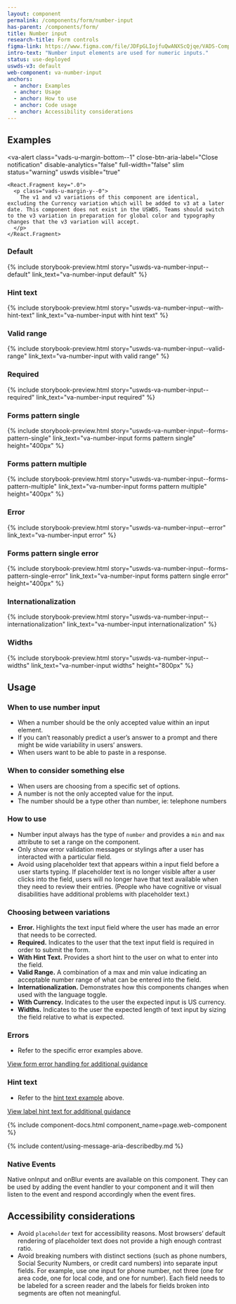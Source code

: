 ```yaml
---
layout: component
permalink: /components/form/number-input
has-parent: /components/form/
title: Number input
research-title: Form controls
figma-link: https://www.figma.com/file/JDFpGLIojfuQwANXScQjqe/VADS-Component-Examples?type=design&node-id=1360%3A84422&mode=design&t=TiJHClaf3VQ6wU6B-1
intro-text: "Number input elements are used for numeric inputs."
status: use-deployed
uswds-v3: default
web-component: va-number-input
anchors:
  - anchor: Examples
  - anchor: Usage
  - anchor: How to use
  - anchor: Code usage
  - anchor: Accessibility considerations
---
```


## Examples

<va-alert
    class="vads-u-margin-bottom--1"
    close-btn-aria-label="Close notification"
    disable-analytics="false"
    full-width="false"
    slim
    status="warning"
    uswds
    visible="true"
  >
    <React.Fragment key=".0">
      <p class="vads-u-margin-y--0">
        The v1 and v3 variations of this component are identical, excluding the Currency variation which will be added to v3 at a later date. This component does not exist in the USWDS. Teams should switch to the v3 variation in preparation for global color and typography changes that the v3 variation will accept. 
      </p>
    </React.Fragment>
  </va-alert>

### Default

{% include storybook-preview.html story="uswds-va-number-input--default" link_text="va-number-input default" %}

### Hint text

{% include storybook-preview.html story="uswds-va-number-input--with-hint-text" link_text="va-number-input with hint text" %}

### Valid range

{% include storybook-preview.html story="uswds-va-number-input--valid-range" link_text="va-number-input with valid range" %}

### Required

{% include storybook-preview.html story="uswds-va-number-input--required" link_text="va-number-input required" %}

### Forms pattern single

{% include storybook-preview.html story="uswds-va-number-input--forms-pattern-single" link_text="va-number-input forms pattern single" height="400px" %}

### Forms pattern multiple

{% include storybook-preview.html story="uswds-va-number-input--forms-pattern-multiple" link_text="va-number-input forms pattern multiple" height="400px" %}

### Error

{% include storybook-preview.html story="uswds-va-number-input--error" link_text="va-number-input error" %}

### Forms pattern single error

{% include storybook-preview.html story="uswds-va-number-input--forms-pattern-single-error" link_text="va-number-input forms pattern single error" height="400px" %}

### Internationalization

{% include storybook-preview.html story="uswds-va-number-input--internationalization" link_text="va-number-input internationalization" %}

### Widths

{% include storybook-preview.html story="uswds-va-number-input--widths" link_text="va-number-input widths" height="800px" %}

## Usage

### When to use number input

* When a number should be the only accepted value within an input element.
* If you can’t reasonably predict a user’s answer to a prompt and there might be wide variability in users’ answers.
* When users want to be able to paste in a response.

### When to consider something else

* When users are choosing from a specific set of options.
* A number is not the only accepted value for the input.
* The number should be a type other than number, ie: telephone numbers

### How to use

* Number input always has the type of `number` and provides a `min` and `max` attribute to set a range on the component.
* Only show error validation messages or stylings after a user has interacted with a particular field.
* Avoid using placeholder text that appears within a input field before a user starts typing. If placeholder text is no longer visible after a user clicks into the field, users will no longer have that text available when they need to review their entries. (People who have cognitive or visual disabilities have additional problems with placeholder text.)

### Choosing between variations

* **Error.** Highlights the text input field where the user has made an error that needs to be corrected.
* **Required.** Indicates to the user that the text input field is required in order to submit the form.
* **With Hint Text.** Provides a short hint to the user on what to enter into the field.
* **Valid Range.** A combination of a max and min value indicating an acceptable number range of what can be entered into the field.
* **Internationalization.** Demonstrates how this components changes when used with the language toggle.
* **With Currency.** Indicates to the user the expected input is US currency.
* **Widths.** Indicates to the user the expected length of text input by sizing the field relative to what is expected.

### Errors

* Refer to the specific error examples above.

<a class="vads-c-action-link--blue" href="{{ site.baseurl }}/components/form/#error-handling">
  View form error handling for additional guidance
</a>

### Hint text

* Refer to the [hint text example](#hint-text) above.

<a class="vads-c-action-link--blue" href="{{ site.baseurl }}/components/form/label#hint-text">
  View label hint text for additional guidance
</a>

{% include component-docs.html component_name=page.web-component %}

{% include content/using-message-aria-describedby.md %}

### Native Events

Native onInput and onBlur events are available on this component. They can be used by adding the event handler to your component and it will then listen to the event and respond accordingly when the event fires.

## Accessibility considerations

* Avoid `placeholder` text for accessibility reasons. Most browsers’ default rendering of placeholder text does not provide a high enough contrast ratio.
* Avoid breaking numbers with distinct sections (such as phone numbers, Social Security Numbers, or credit card numbers) into separate input fields. For example, use one input for phone number, not three (one for area code, one for local code, and one for number). Each field needs to be labeled for a screen reader and the labels for fields broken into segments are often not meaningful.
